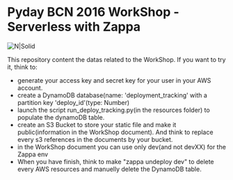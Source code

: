 # Pyday BCN 2016 WorkShop - Serverless with Zappa

![N|Solid](http://www.claranet.fr/sites/all/themes/claranet_responsive_2015/logo.png)

This repository content the datas related to the WorkShop.
If you want to try it, think to:

  - generate your access key and secret key for your user in your AWS account.
  - create a DynamoDB database(name: 'deployment_tracking' with a partition key 'deploy_id'(type: Number)
  - launch the script run_deploy_tracking.py(in the resources folder) to populate the dynamoDB table.
  - create an S3 Bucket to store your static file and make it public(information in the WorkShop document). And think to replace every s3 references in the documents by your bucket.
  - in the WorkShop document you can use only dev(and not devXX) for the Zappa env
  - When you have finish, think to make "zappa undeploy dev" to delete every AWS resources and manuelly delete the DynamoDB table.


